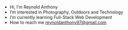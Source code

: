 -  Hi, I’m Reynold Anthony
-  I’m interested in Photography, Outdoors and Technology
-  I’m currently learning Full-Stack Web Development
-  How to reach me reynoldanthony97@gmail.com
